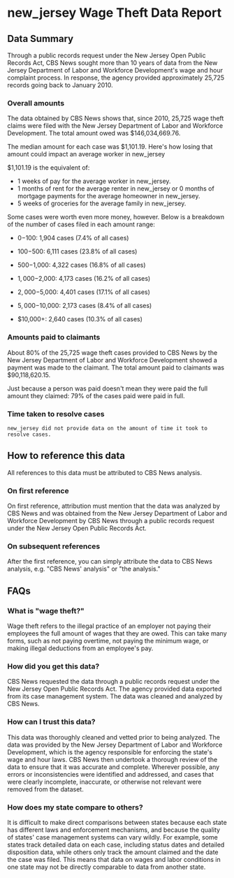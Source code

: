 # new_jersey Wage Theft Data Report

## Data Summary

Through a public records request under the New Jersey Open Public Records Act, CBS News sought more than 10 years of data from the New Jersey  Department of Labor and Workforce Development's wage and hour complaint process. In response, the agency provided approximately 25,725 records going back to January 2010.



### Overall amounts

The data obtained by CBS News shows that, since 2010, 25,725 wage theft claims were filed with the New Jersey  Department of Labor and Workforce Development. The total amount owed was $146,034,669.76.

The median amount for each case was $1,101.19. Here's how losing that amount could impact an average worker in new_jersey

$1,101.19 is the equivalent of: 
* 1 weeks of pay for the average worker in new_jersey.
* 1 months of rent for the average renter in new_jersey or 0 months of mortgage payments for the average homeowner in new_jersey.
* 5 weeks of groceries for the average family in new_jersey.

Some cases were worth even more money, however. Below is a breakdown of the number of cases filed in each amount range: 

* $0-$100: 1,904 cases (7.4% of all cases)

* $100-$500: 6,111 cases (23.8% of all cases)

* $500-$1,000: 4,322 cases (16.8% of all cases)

* $1,000-$2,000: 4,173 cases (16.2% of all cases)

* $2,000-$5,000: 4,401 cases (17.1% of all cases)

* $5,000-$10,000: 2,173 cases (8.4% of all cases)

* $10,000+: 2,640 cases (10.3% of all cases)



### Amounts paid to claimants

About 80% of the 25,725 wage theft cases provided to CBS News by the New Jersey  Department of Labor and Workforce Development showed a payment was made to the claimant. The total amount paid to claimants was $90,118,620.15.


Just because a person was paid doesn't mean they were paid the full amount they claimed: 79% of the cases paid were paid in full.



### Time taken to resolve cases

    new_jersey did not provide data on the amount of time it took to resolve cases.


## How to reference this data

All references to this data must be attributed to CBS News analysis.

### On first reference

On first reference, attribution must mention that the data was analyzed by CBS News and was obtained from the New Jersey  Department of Labor and Workforce Development by CBS News through a public records request under the New Jersey Open Public Records Act.

### On subsequent references

After the first reference, you can simply attribute the data to CBS News analysis, e.g. "CBS News' analysis" or "the analysis." 

## FAQs

### What is "wage theft?"

Wage theft refers to the illegal practice of an employer not paying their employees the full amount of wages that they are owed. This can take many forms, such as not paying overtime, not paying the minimum wage, or making illegal deductions from an employee's pay.

###  How did you get this data?

CBS News requested the data through a public records request under the New Jersey Open Public Records Act. The agency provided data exported from its case management system. The data was cleaned and analyzed by CBS News.

### How can I trust this data? 

This data was thoroughly cleaned and vetted prior to being analyzed. The data was provided by the New Jersey  Department of Labor and Workforce Development, which is the agency responsible for enforcing the state's wage and hour laws. CBS News then undertook a thorough review of the data to ensure that it was accurate and complete. Wherever possible, any errors or inconsistencies were identified and addressed, and cases that were clearly incomplete, inaccurate, or otherwise not relevant were removed from the dataset.

### How does my state compare to others? 

It is difficult to make direct comparisons between states because each state has different laws and enforcement mechanisms, and because the quality of states' case management systems can vary wildly. For example, some states track detailed data on each case, including status dates and detailed disposition data, while others only track the amount claimed and the date the case was filed. This means that data on wages and labor conditions in one state may not be directly comparable to data from another state.